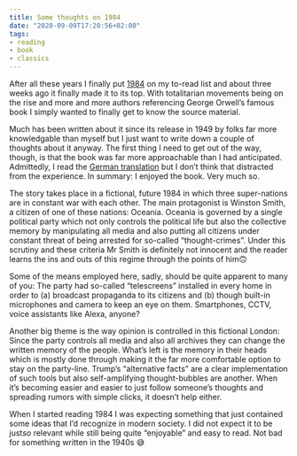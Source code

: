 ```yaml
---
title: Some thoughts on 1984
date: "2020-09-09T17:20:56+02:00"
tags:
- reading
- book
- classics
---
```


After all these years I finally put [1984](https://en.wikipedia.org/wiki/Nineteen_Eighty-Four) on my to-read list and about three weeks ago it finally made it to its top. With totalitarian movements being on the rise and more and more authors referencing George Orwell’s famous book I simply wanted to finally get to know the source material.

Much has been written about it since its release in 1949 by folks far more knowledgable than myself but I just want to write down a couple of thoughts about it anyway. The first thing I need to get out of the way, though, is that the book was far more approachable than I had anticipated. Admittedly, I read the [German translation](https://www.ullstein-buchverlage.de/nc/buch/details/1984-9783548289458.html) but I don’t think that distracted from the experience. In summary: I enjoyed the book. Very much so.

The story takes place in a fictional, future 1984 in which three super-nations are in constant war with each other. The main protagonist is Winston Smith, a citizen of one of these nations: Oceania. Oceania is governed by a single political party which not only controls the political life but also the collective memory by manipulating all media and also putting all citizens under constant threat of being arrested for so-called “thought-crimes”. Under this scrutiny and these criteria Mr Smith is definitely not innocent and the reader learns the ins and outs of this regime through the points of him🙃

Some of the means employed here, sadly, should be quite apparent to many of you: The party had so-called “telescreens” installed in every home in order to (a) broadcast propaganda to its citizens and (b) though built-in microphones and camera to keep an eye on them. Smartphones, CCTV, voice assistants like Alexa, anyone?

Another big theme is the way opinion is controlled in this fictional London: Since the party controls all media and also all archives they can change the written memory of the people. What’s left is the memory in their heads which is mostly done through making it the far more comfortable option to stay on the party-line. Trump’s “alternative facts” are a clear implementation of such tools but also self-amplifying thought-bubbles are another. When it’s becoming easier and easier to just follow someone’s thoughts and spreading rumors with simple clicks, it doesn’t help either.

When I started reading 1984 I was expecting something that just contained some ideas that I’d recognize in modern society. I did not expect it to be just*so* relevant while still being quite “enjoyable” and easy to read. Not bad for something written in the 1940s 😅
